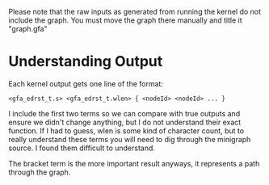 Please note that the raw inputs as generated from running the kernel do not
include the graph. You must move the graph there manually and title it
"graph.gfa"

# Understanding Output 
Each kernel output gets one line of the format:
```
<gfa_edrst_t.s> <gfa_edrst_t.wlen> { <nodeId> <nodeId> ... }
```

I include the first two terms so we can compare with true outputs and ensure we
didn't change anything, but I do not understand
their exact function. If I had to guess, wlen is some kind of character count,
but to really understand these terms you will need to dig through the minigraph
source. I found them difficult to understand.

The bracket term is the more important result anyways, it represents a path 
through the graph.
